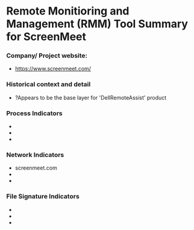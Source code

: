 # Remote Monitioring and Management (RMM) Tool Summary for ScreenMeet

### Company/ Project website:
- https://www.screenmeet.com/

### Historical context and detail
- ?Appears to be the base layer for 'DellRemoteAssist' product

### Process Indicators
- 
- 
- 

### Network Indicators
- screenmeet.com
- 
-

### File Signature Indicators
- 
-
-
